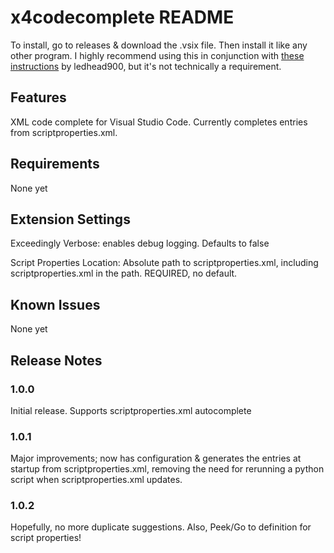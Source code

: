 # x4codecomplete README
To install, go to releases & download the .vsix file. Then install it like any other program.
I highly recommend using this in conjunction with [these instructions](https://forum.egosoft.com/viewtopic.php?f=181&t=416621) by ledhead900, but it's not technically a requirement.
## Features

XML code complete for Visual Studio Code. Currently completes entries from scriptproperties.xml.

## Requirements

None yet

## Extension Settings

Exceedingly Verbose: enables debug logging. Defaults to false

Script Properties Location: Absolute path to scriptproperties.xml, including scriptproperties.xml in the path. REQUIRED, no default.

## Known Issues

None yet

## Release Notes

### 1.0.0

Initial release. Supports scriptproperties.xml autocomplete

### 1.0.1
Major improvements; now has configuration & generates the entries at startup from scriptproperties.xml, removing the need for rerunning a python script when scriptproperties.xml updates.

### 1.0.2
Hopefully, no more duplicate suggestions. Also, Peek/Go to definition for script properties!
